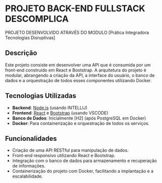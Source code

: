 # PROJETO BACK-END FULLSTACK DESCOMPLICA

PROJETO DESENVOLVIDO ATRAVÉS DO MODULO [Prática Integradora Tecnologias Disruptivas]

## Descrição

Este projeto consiste em desenvolver uma API que é consumida por um front-end construído em React e Bootstrap. A arquitetura do projeto é modular, abrangendo a criação da API, a interface do usuário, o banco de dados e a orquestração de todos esses componentes utilizando Docker.

## Tecnologias Utilizadas

- **Backend**: [Node.js](https://nodejs.org/) (usando INTELLIJ)
- **Frontend**: [React](https://reactjs.org/) e [Bootstrap](https://getbootstrap.com/) (usando VSCODE)
- **Banco de Dados**: Inicialmente [H2] (após PostgreSQL em Docker)
- **Docker**: Para containerização e orquestração de todos os serviços.

## Funcionalidades

- Criação de uma API RESTful para manipulação de dados.
- Front-end responsivo utilizando React e Bootstrap.
- Integração com o banco de dados para armazenamento e recuperação de informações.
- Containerização do projeto com Docker, facilitando a implantação e a escalabilidade.

